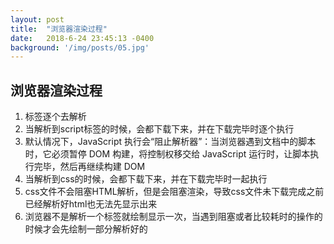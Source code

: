 ```yaml
---
layout: post
title:  "浏览器渲染过程"
date:   2018-6-24 23:45:13 -0400
background: '/img/posts/05.jpg'
---
```




## 浏览器渲染过程

1. 标签逐个去解析
2. 当解析到script标签的时候，会都下载下来，并在下载完毕时逐个执行
3. 默认情况下，JavaScript 执行会“阻止解析器”：当浏览器遇到文档中的脚本时，它必须暂停 DOM 构建，将控制权移交给 JavaScript 运行时，让脚本执行完毕，然后再继续构建 DOM
4. 当解析到css的时候，会都下载下来，并在下载完毕时一起执行
5. css文件不会阻塞HTML解析，但是会阻塞渲染，导致css文件未下载完成之前已经解析好html也无法先显示出来
6. 浏览器不是解析一个标签就绘制显示一次，当遇到阻塞或者比较耗时的操作的时候才会先绘制一部分解析好的





